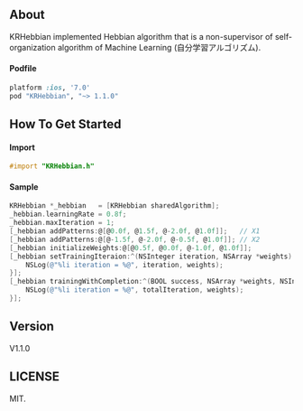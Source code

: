 ## About

KRHebbian implemented Hebbian algorithm that is a non-supervisor of self-organization algorithm of Machine Learning (自分学習アルゴリズム).

#### Podfile

```ruby
platform :ios, '7.0'
pod "KRHebbian", "~> 1.1.0"
```

## How To Get Started

#### Import
``` objective-c
#import "KRHebbian.h"
```

#### Sample
``` objective-c
KRHebbian *_hebbian   = [KRHebbian sharedAlgorithm];
_hebbian.learningRate = 0.8f;
_hebbian.maxIteration = 1;
[_hebbian addPatterns:@[@0.0f, @1.5f, @-2.0f, @1.0f]];   // X1
[_hebbian addPatterns:@[@-1.5f, @-2.0f, @-0.5f, @1.0f]]; // X2
[_hebbian initializeWeights:@[@0.5f, @0.0f, @-1.0f, @1.0f]];
[_hebbian setTrainingIteraion:^(NSInteger iteration, NSArray *weights) {
    NSLog(@"%li iteration = %@", iteration, weights);
}];
[_hebbian trainingWithCompletion:^(BOOL success, NSArray *weights, NSInteger totalIteration) {
    NSLog(@"%li iteration = %@", totalIteration, weights);
}];
```

## Version

V1.1.0

## LICENSE

MIT.

